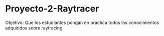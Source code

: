 # Proyecto-2-Raytracer
Objetivo:  Que los estudiantes pongan en práctica todos los conocimientos adquiridos sobre raytracing

